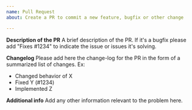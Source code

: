 ```yaml
---
name: Pull Request
about: Create a PR to commit a new feature, bugfix or other change

---
```


**Description of the PR**
A brief description of the PR. If it's a bugfix please add "Fixes #1234" to indicate the issue or issues it's solving.

**Changelog**
Please add here the change-log for the PR in the form of a summarized list of changes.
Ex:
- Changed behavior of X
- Fixed Y (#1234)
- Implemented Z

**Additional info**
Add any other information relevant to the problem here.
